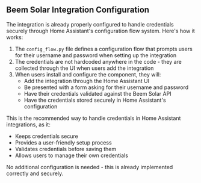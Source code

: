 ## Beem Solar Integration Configuration

The integration is already properly configured to handle credentials securely through Home Assistant's configuration flow system. Here's how it works:

1. The `config_flow.py` file defines a configuration flow that prompts users for their username and password when setting up the integration
2. The credentials are not hardcoded anywhere in the code - they are collected through the UI when users add the integration
3. When users install and configure the component, they will:
   - Add the integration through the Home Assistant UI
   - Be presented with a form asking for their username and password
   - Have their credentials validated against the Beem Solar API
   - Have the credentials stored securely in Home Assistant's configuration

This is the recommended way to handle credentials in Home Assistant integrations, as it:
- Keeps credentials secure
- Provides a user-friendly setup process
- Validates credentials before saving them
- Allows users to manage their own credentials

No additional configuration is needed - this is already implemented correctly and securely.